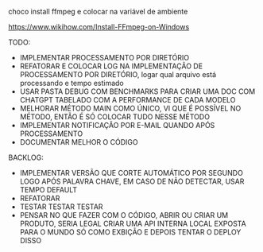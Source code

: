 choco install ffmpeg e colocar na variável de ambiente

https://www.wikihow.com/Install-FFmpeg-on-Windows


TODO: 

- IMPLEMENTAR PROCESSAMENTO POR DIRETÓRIO
- REFATORAR E COLOCAR LOG NA IMPLEMENTAÇÃO DE PROCESSAMENTO POR DIRETÓRIO, logar qual arquivo está processando e tempo estimado
- USAR PASTA DEBUG COM BENCHMARKS PARA CRIAR UMA DOC COM CHATGPT TABELADO COM A PERFORMANCE DE CADA MODELO
- MELHORAR MÉTODO MAIN COMO ÚNICO, VI QUE É POSSÍVEL NO MÉTODO, ENTÃO É SÓ COLOCAR TUDO NESSE MÉTODO
- IMPLEMENTAR NOTIFICAÇÃO POR E-MAIL QUANDO APÓS PROCESSAMENTO
- DOCUMENTAR MELHOR O CÓDIGO


BACKLOG:

- IMPLEMENTAR VERSÃO QUE CORTE AUTOMÁTICO POR SEGUNDO LOGO APÓS PALAVRA CHAVE, EM CASO DE NÃO DETECTAR, USAR TEMPO DEFAULT
- REFATORAR
- TESTAR TESTAR TESTAR
- PENSAR NO QUE FAZER COM O CÓDIGO, ABRIR OU CRIAR UM PRODUTO, SERIA LEGAL CRIAR UMA API INTERNA LOCAL EXPOSTA PARA O MUNDO SÓ COMO EXBIÇÃO E DEPOIS TENTAR O DEPLOY DISSO